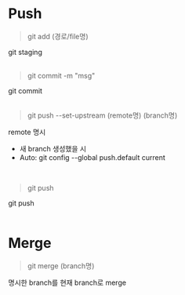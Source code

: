 # Push

> git add (경로/file명)

git staging   
<br/>

> git commit -m "msg"

git commit   
<br/>

> git push --set-upstream (remote명) (branch명)

remote 명시
- 새 branch 생성했을 시
- Auto: git config --global push.default current
<br/>

> git push

git push   
<br/>

# Merge

> git merge (branch명)

명시한 branch를 현재 branch로 merge   
<br/>



